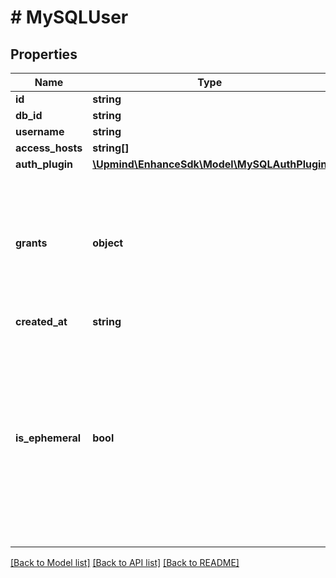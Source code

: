 # # MySQLUser

## Properties

Name | Type | Description | Notes
------------ | ------------- | ------------- | -------------
**id** | **string** |  |
**db_id** | **string** |  | [optional]
**username** | **string** |  |
**access_hosts** | **string[]** |  |
**auth_plugin** | [**\Upmind\EnhanceSdk\Model\MySQLAuthPlugin**](MySQLAuthPlugin.md) |  |
**grants** | **object** | Table names mapped to a list of privileges on that table. The wildcard \&quot;*\&quot; means the privileges are granted for all tables. |
**created_at** | **string** |  |
**is_ephemeral** | **bool** | A flag which marks short-lived mysql accounts. If an account is created as ephemeral, it will be deleted few hours after it&#39;s been created. Throwaway accounts are useful for phpMyAdmin logins. | [optional] [default to false]

[[Back to Model list]](../../README.md#models) [[Back to API list]](../../README.md#endpoints) [[Back to README]](../../README.md)

